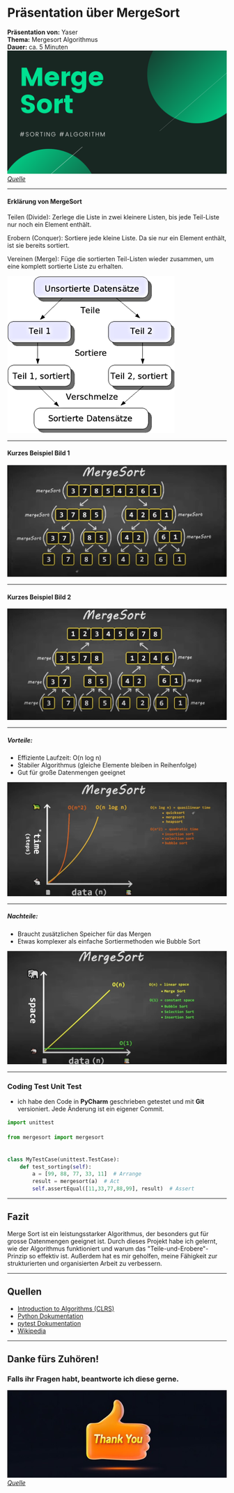 # Präsentation über MergeSort

**Präsentation von:** Yaser  
**Thema:** Mergesort Algorithmus  
**Dauer:** ca. 5 Minuten
![w:600px](Merge-Sort.png)
*[Quelle](https://fullyunderstood.com/pseudocodes/merge-sort/)*

---

#### Erklärung von MergeSort
Teilen (Divide): 
Zerlege die Liste in zwei kleinere Listen, bis jede Teil-Liste nur noch ein Element enthält.

Erobern (Conquer):
Sortiere jede kleine Liste. Da sie nur ein Element enthält, ist sie bereits sortiert.

Vereinen (Merge):
Füge die sortierten Teil-Listen wieder zusammen, um eine komplett sortierte Liste zu erhalten.

![w:250px](MergesortDeutsch.png)

---

#### Kurzes Beispiel Bild 1
![Unsortiert.png](Unsortiert.png)

---

#### Kurzes Beispiel Bild 2
![Sortiert.png](Sortiert.png)

---

##### Vorteile:
- Effiziente Laufzeit: O(n log n)  
- Stabiler Algorithmus (gleiche Elemente bleiben in Reihenfolge)  
- Gut für große Datenmengen geeignet

![w:750px](Mergesort%20komplex.png)

---

##### Nachteile:
- Braucht zusätzlichen Speicher für das Mergen  
- Etwas komplexer als einfache Sortiermethoden wie Bubble Sort

![w:750px](O%28n%29.png)

---

### Coding Test Unit Test
- ich habe den Code in **PyCharm** geschrieben getestet und mit **Git** versioniert. Jede Änderung ist ein eigener Commit.

```Python
import unittest

from mergesort import mergesort


class MyTestCase(unittest.TestCase):
    def test_sorting(self):
        a = [99, 88, 77, 33, 11]  # Arrange
        result = mergesort(a)  # Act
        self.assertEqual([11,33,77,88,99], result)  # Assert
```
---

## Fazit

<span style="font-size: 14px;">Merge Sort ist ein leistungsstarker Algorithmus, der besonders gut für grosse Datenmengen geeignet ist. Durch dieses Projekt habe ich gelernt, wie der Algorithmus funktioniert und warum das "Teile-und-Erobere"-Prinzip so effektiv ist. Außerdem hat es mir geholfen, meine Fähigkeit zur strukturierten und organisierten Arbeit zu verbessern.</span>

---

## Quellen
- [Introduction to Algorithms (CLRS)](https://mitpress.mit.edu/books/introduction-algorithms)  
- [Python Dokumentation](https://docs.python.org)  
- [pytest Dokumentation](https://docs.pytest.org/)
- [Wikipedia](https://de.wikipedia.org/wiki/Mergesort)
---

## Danke fürs Zuhören!

### Falls ihr Fragen habt, beantworte ich diese gerne.

![240_F_1152303874_kQKC0WtyYvJD3rMIBxa7rqiQlrbOQJ7b.jpg](240_F_1152303874_kQKC0WtyYvJD3rMIBxa7rqiQlrbOQJ7b.jpg)
*[Quelle](https://stock.adobe.com/de/search?k=thumbs+up+emoji)*